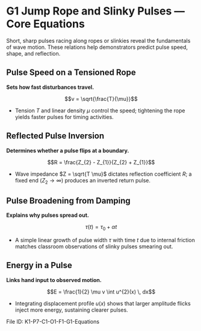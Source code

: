 # G1 Jump Rope and Slinky Pulses — Core Equations

Short, sharp pulses racing along ropes or slinkies reveal the fundamentals of wave motion. These relations help demonstrators predict pulse speed, shape, and reflection.

## Pulse Speed on a Tensioned Rope
**Sets how fast disturbances travel.**

$$v = \sqrt{\frac{T}{\mu}}$$

- Tension $T$ and linear density $\mu$ control the speed; tightening the rope yields faster pulses for timing activities.

## Reflected Pulse Inversion
**Determines whether a pulse flips at a boundary.**

$$R = \frac{Z_{2} - Z_{1}}{Z_{2} + Z_{1}}$$

- Wave impedance $Z = \sqrt{T \mu}$ dictates reflection coefficient $R$; a fixed end ($Z_{2} \to \infty$) produces an inverted return pulse.

## Pulse Broadening from Damping
**Explains why pulses spread out.**

$$\tau(t) = \tau_{0} + \alpha t$$

- A simple linear growth of pulse width $\tau$ with time $t$ due to internal friction matches classroom observations of slinky pulses smearing out.

## Energy in a Pulse
**Links hand input to observed motion.**

$$E = \frac{1}{2} \mu v \int u^{2}(x) \, dx$$

- Integrating displacement profile $u(x)$ shows that larger amplitude flicks inject more energy, sustaining clearer pulses.

File ID: K1-P7-C1-O1-F1-G1-Equations
